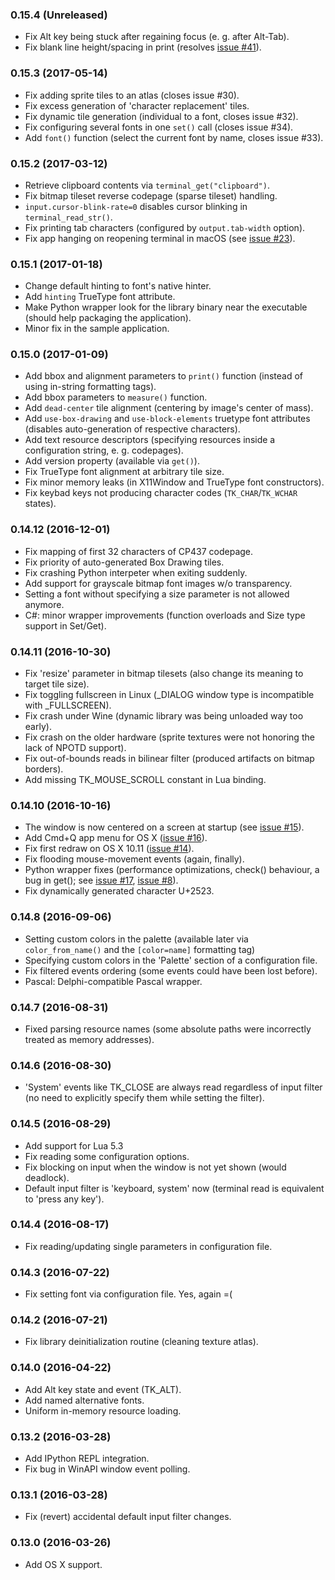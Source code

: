 ### 0.15.4 (Unreleased)

- Fix Alt key being stuck after regaining focus (e. g. after Alt-Tab).
- Fix blank line height/spacing in print (resolves [issue #41](https://bitbucket.org/cfyzium/bearlibterminal/issues/41/terminal_print-ignores-font-spacing-for)). 

### 0.15.3 (2017-05-14)

- Fix adding sprite tiles to an atlas (closes issue #30).
- Fix excess generation of 'character replacement' tiles.
- Fix dynamic tile generation (individual to a font, closes issue #32).
- Fix configuring several fonts in one `set()` call (closes issue #34).
- Add `font()` function (select the current font by name, closes issue #33).

### 0.15.2 (2017-03-12)

- Retrieve clipboard contents via `terminal_get("clipboard")`.
- Fix bitmap tileset reverse codepage (sparse tileset) handling.
- `input.cursor-blink-rate=0` disables cursor blinking in `terminal_read_str()`. 
- Fix printing tab characters (configured by `output.tab-width` option).
- Fix app hanging on reopening terminal in macOS (see [issue #23](https://bitbucket.org/cfyzium/bearlibterminal/issues/23/reopening-a-closed-terminal-hangs-forever)).

### 0.15.1 (2017-01-18)

- Change default hinting to font's native hinter.
- Add `hinting` TrueType font attribute.
- Make Python wrapper look for the library binary near the executable (should help packaging the application). 
- Minor fix in the sample application.

### 0.15.0 (2017-01-09)

- Add bbox and alignment parameters to `print()` function (instead of using in-string formatting tags).
- Add bbox parameters to `measure()` function.
- Add `dead-center` tile alignment (centering by image's center of mass).
- Add `use-box-drawing` and `use-block-elements` truetype font attributes (disables auto-generation of respective characters).
- Add text resource descriptors (specifying resources inside a configuration string, e. g. codepages).
- Add version property (available via `get()`).
- Fix TrueType font alignment at arbitrary tile size.
- Fix minor memory leaks (in X11Window and TrueType font constructors).
- Fix keybad keys not producing character codes (`TK_CHAR`/`TK_WCHAR` states).

### 0.14.12 (2016-12-01)

- Fix mapping of first 32 characters of CP437 codepage.
- Fix priority of auto-generated Box Drawing tiles.
- Fix crashing Python interpeter when exiting suddenly.
- Add support for grayscale bitmap font images w/o transparency.
- Setting a font without specifying a size parameter is not allowed anymore.
- C#: minor wrapper improvements (function overloads and Size type support in Set/Get).

### 0.14.11 (2016-10-30)

- Fix 'resize' parameter in bitmap tilesets (also change its meaning to target tile size).
- Fix toggling fullscreen in Linux (_DIALOG window type is incompatible with _FULLSCREEN).
- Fix crash under Wine (dynamic library was being unloaded way too early).
- Fix crash on the older hardware (sprite textures were not honoring the lack of NPOTD support).
- Fix out-of-bounds reads in bilinear filter (produced artifacts on bitmap borders).
- Add missing TK\_MOUSE\_SCROLL constant in Lua binding.

### 0.14.10 (2016-10-16)

- The window is now centered on a screen at startup (see [issue #15](https://bitbucket.org/cfyzium/bearlibterminal/issues/15/os-x-window-isnt-centered-in-the-screen)).
- Add Cmd+Q app menu for OS X ([issue #16](https://bitbucket.org/cfyzium/bearlibterminal/issues/16/os-x-command-q-doesnt-work)).
- Fix first redraw on OS X 10.11 ([issue #14](https://bitbucket.org/cfyzium/bearlibterminal/issues/14/loading-takes-a-long-time-and-cant-be)).
- Fix flooding mouse-movement events (again, finally).
- Python wrapper fixes (performance optimizations, check() behaviour, a bug in get(); see [issue #17](https://bitbucket.org/cfyzium/bearlibterminal/issues/17/python-optimizations), [issue #8](https://bitbucket.org/cfyzium/bearlibterminal/issues/8/check-bug-in-the-python-wrapper)).
- Fix dynamically generated character U+2523.

### 0.14.8 (2016-09-06)

- Setting custom colors in the palette (available later via `color_from_name()` and the `[color=name]` formatting tag)
- Specifying custom colors in the 'Palette' section of a configuration file.
- Fix filtered events ordering (some events could have been lost before).
- Pascal: Delphi-compatible Pascal wrapper.

### 0.14.7 (2016-08-31)

- Fixed parsing resource names (some absolute paths were incorrectly treated as memory addresses).

### 0.14.6 (2016-08-30)

- 'System' events like TK_CLOSE are always read regardless of input filter (no need to explicitly specify them while setting the filter).

### 0.14.5 (2016-08-29)

- Add support for Lua 5.3
- Fix reading some configuration options.
- Fix blocking on input when the window is not yet shown (would deadlock).
- Default input filter is 'keyboard, system' now (terminal read is equivalent to 'press any key').

### 0.14.4 (2016-08-17)

- Fix reading/updating single parameters in configuration file.

### 0.14.3 (2016-07-22)

- Fix setting font via configuration file. Yes, again =(

### 0.14.2 (2016-07-21)

- Fix library deinitialization routine (cleaning texture atlas).

### 0.14.0 (2016-04-22)

- Add Alt key state and event (TK_ALT).
- Add named alternative fonts.
- Uniform in-memory resource loading.

### 0.13.2 (2016-03-28)

- Add IPython REPL integration.
- Fix bug in WinAPI window event polling.

### 0.13.1 (2016-03-28)

- Fix (revert) accidental default input filter changes.

### 0.13.0 (2016-03-26)

- Add OS X support.
